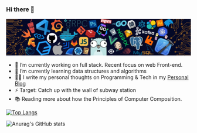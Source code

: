 ### Hi there 👋


![](https://github.com/aqlzh/aqlzh/blob/main/github.jpg)


- 🔭 I’m currently working on full stack. Recent focus on web Front-end.
- 🌱 I’m currently learning data structures and algorithms
- ✍🏻 I write my personal thoughts on Programming & Tech in my [Personal Blog](https://blog.csdn.net/QuantumYou)
- ⚡ Target: Catch up with the wall of subway station 
- 📚 Reading more about how the Principles of Computer Composition.



[![Top Langs](https://github-readme-stats.vercel.app/api/top-langs/?username=aqlzh&layout=compact)](https://github.com/anuraghazra/github-readme-stats)

![Anurag's GitHub stats](https://github-readme-stats.vercel.app/api?username=aqlzh&show_icons=true&theme=Gradient)
